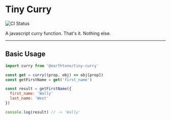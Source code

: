 # Tiny Curry

![CI Status](https://travis-ci.org/earthtone/tiny-curry.svg?branch=master)

A javascript curry function. That's it. Nothing else.

---

## Basic Usage

```js
import curry from '@earthtone/tiny-curry'

const get = curry((prop, obj) => obj[prop])
const getFirstName = get('first_name')

const result = getFirstName({
  first_name: 'Wally'
  last_name: 'West'
})

console.log(result) // -> 'Wally'
```

